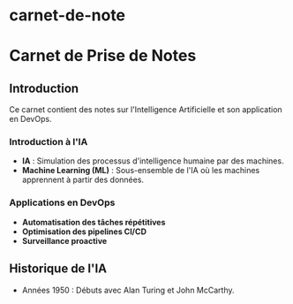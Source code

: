 # carnet-de-note
# Carnet de Prise de Notes

## Introduction
Ce carnet contient des notes sur l'Intelligence Artificielle et son application en DevOps.

### Introduction à l'IA
- **IA** : Simulation des processus d'intelligence humaine par des machines.
- **Machine Learning (ML)** : Sous-ensemble de l'IA où les machines apprennent à partir des données.

### Applications en DevOps
- **Automatisation des tâches répétitives**
- **Optimisation des pipelines CI/CD**
- **Surveillance proactive**

## Historique de l'IA
- Années 1950 : Débuts avec Alan Turing et John McCarthy. 
